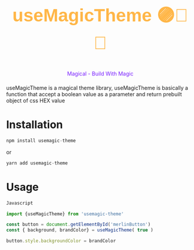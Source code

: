 <div
    style='text-align:center; cursor:pointer; height:300px; display:flex; justify-content:center; align-items:center; flex-direction:column;'
> <br/>
 <br/>
 <br/>
 <br/>
    <h1 style='
        color:#FFB647; 
        font-family: sans-serif;
        font-size:3rem;
        text-align:center;
        font-weight:800'
    >
       useMagicTheme 🟣📘🍊
    </h1>
    <p style='
        color:#7920FF; '>
        Magical - Build With Magic
        </p>
 <br/>
 <br/>
</div>

useMagicTheme is a magical theme library, useMagicTheme is basically a function that accept a boolean value as a parameter and return  prebuilt object of css HEX value 

# Installation

```js
npm install usemagic-theme
```
or
```js
yarn add usemagic-theme
```

# Usage
```js
Javascript

import {useMagicTheme} from 'usemagic-theme'

const button = document.getElementById('merlinButton')
const { background, brandColor} = useMagicTheme( true )

button.style.backgroundColor = brandColor


```
